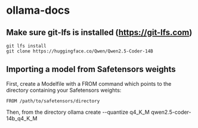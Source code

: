 # ollama-docs

## Make sure git-lfs is installed (https://git-lfs.com)
```
git lfs install
git clone https://huggingface.co/Qwen/Qwen2.5-Coder-14B
```

## Importing a model from Safetensors weights
First, create a Modelfile with a FROM command which points to the directory containing your Safetensors weights:

`FROM /path/to/safetensors/directory`

Then, from the directory
ollama create --quantize q4_K_M qwen2.5-coder-14b_q4_K_M
